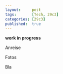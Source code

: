 ```yaml
---
layout: 	post
tags: 		[Tech, 29c3]
categories:	[29c3]
published: 	true
---
```


**work in progress**

Anreise

Fotos

Bla